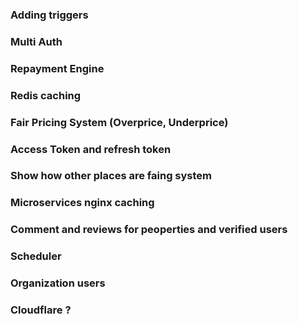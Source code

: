 ### Adding triggers 

### Multi Auth

### Repayment Engine

### Redis caching

### Fair Pricing System (Overprice, Underprice)

### Access Token and refresh token

### Show how other places are faing system

### Microservices nginx caching

### Comment and reviews for peoperties and verified users

### Scheduler

### Organization users

### Cloudflare ?